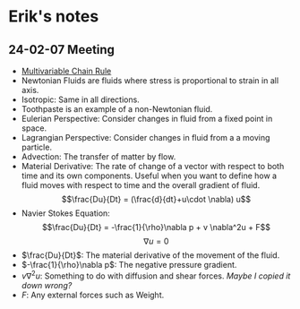 # Erik's notes

## 24-02-07 Meeting
 - [Multivariable Chain Rule](https://www.khanacademy.org/math/multivariable-calculus/multivariable-derivatives/differentiating-vector-valued-functions/a/multivariable-chain-rule-simple-version)
 - Newtonian Fluids are fluids where stress is proportional to strain in all axis.
 - Isotropic: Same in all directions.
 - Toothpaste is an example of a non-Newtonian fluid.
 - Eulerian Perspective: Consider changes in fluid from a fixed point in space.
 - Lagrangian Perspective: Consider changes in fluid from a a moving particle.
 - Advection: The transfer of matter by flow.
 - Material Derivative: The rate of change of a vector with respect to both time and its own components. Useful when you want to define how a fluid moves with respect to time and the overall gradient of fluid.
 $$\frac{Du}{Dt} = (\frac{d}{dt}+u\cdot \nabla) u$$
 - Navier Stokes Equation:
 $$\frac{Du}{Dt} = -\frac{1}{\rho}\nabla p + v \nabla^2u + F$$
 $$\nabla u = 0$$
 - $\frac{Du}{Dt}$: The material derivative of the movement of the fluid.
 - $-\frac{1}{\rho}\nabla p$: The negative pressure gradient.
 - $v\nabla^2u$: Something to do with diffusion and shear forces. *Maybe I copied it down wrong?*
 - $F$: Any external forces such as Weight. 